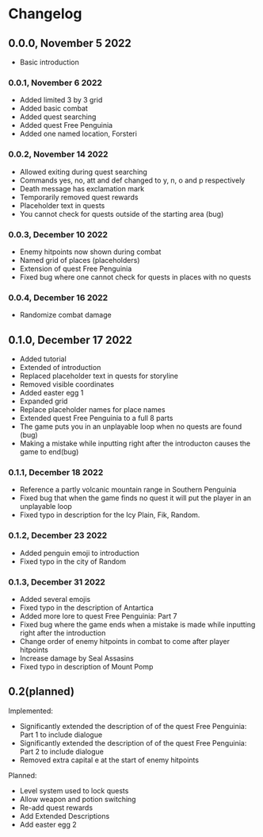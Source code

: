 # Changelog

## 0.0.0, November 5 2022

- Basic introduction

### 0.0.1, November 6 2022

- Added limited 3 by 3 grid
- Added basic combat
- Added quest searching
- Added quest Free Penguinia
- Added one named location, Forsteri

### 0.0.2, November 14 2022

- Allowed exiting during quest searching
- Commands yes, no, att and def changed to y, n, o and p respectively
- Death message has exclamation mark
- Temporarily removed quest rewards
- Placeholder text in quests
- You cannot check for quests outside of the starting area (bug)

### 0.0.3, December 10 2022

- Enemy hitpoints now shown during combat
- Named grid of places (placeholders)
- Extension of quest Free Penguinia
- Fixed bug where one cannot check for quests in places with no quests

### 0.0.4, December 16 2022

- Randomize combat damage

## 0.1.0, December 17 2022

- Added tutorial
- Extended of introduction
- Replaced placeholder text in quests for storyline
- Removed visible coordinates
- Added easter egg 1
- Expanded grid
- Replace placeholder names for place names
- Extended quest Free Penguinia to a full 8 parts
- The game puts you in an unplayable loop when no quests are found (bug)
- Making a mistake while inputting right after the introducton causes the game to end(bug)

### 0.1.1, December 18 2022

- Reference a partly volcanic mountain range in Southern Penguinia
- Fixed bug that when the game finds no quest it will put the player in an unplayable loop
- Fixed typo in description for the Icy Plain, Fik, Random.

### 0.1.2, December 23 2022

- Added penguin emoji to introduction
- Fixed typo in the city of Random

### 0.1.3, December 31 2022

- Added several emojis
- Fixed typo in the description of Antartica
- Added more lore to quest Free Penguinia: Part 7
- Fixed bug where the game ends when a mistake is made while inputting right after the introduction
- Change order of enemy hitpoints in combat to come after player hitpoints
- Increase damage by Seal Assasins
- Fixed typo in description of Mount Pomp

## 0.2(planned)

Implemented:

- Significantly extended the description of of the quest Free Penguinia: Part 1 to include dialogue
- Significantly extended the description of of the quest Free Penguinia: Part 2 to include dialogue
- Removed extra capital e at the start of enemy hitpoints

Planned:

- Level system used to lock quests
- Allow weapon and potion switching
- Re-add quest rewards
- Add Extended Descriptions
- Add easter egg 2
